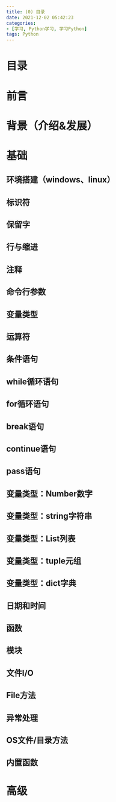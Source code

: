 ```yaml
---
title: (0) 目录
date: 2021-12-02 05:42:23
categories:
- [学习, Python学习, 学习Python]
tags: Python
---
```


# 目录
# 前言
# 背景（介绍&发展）
# 基础
## 环境搭建（windows、linux）
## 标识符
## 保留字
## 行与缩进
## 注释
## 命令行参数
## 变量类型
## 运算符
## 条件语句
## while循环语句
## for循环语句
## break语句
## continue语句
## pass语句
## 变量类型：Number数字
## 变量类型：string字符串
## 变量类型：List列表
## 变量类型：tuple元组
## 变量类型：dict字典
## 日期和时间
## 函数
## 模块
## 文件I/O
## File方法
## 异常处理
## OS文件/目录方法
## 内置函数

# 高级


